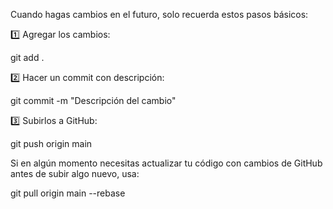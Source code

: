 Cuando hagas cambios en el futuro, solo recuerda estos pasos básicos:

1️⃣ Agregar los cambios:

git add .

2️⃣ Hacer un commit con descripción:

git commit -m "Descripción del cambio"

3️⃣ Subirlos a GitHub:

git push origin main

Si en algún momento necesitas actualizar tu código con cambios de GitHub antes de subir algo nuevo, usa:

git pull origin main --rebase
